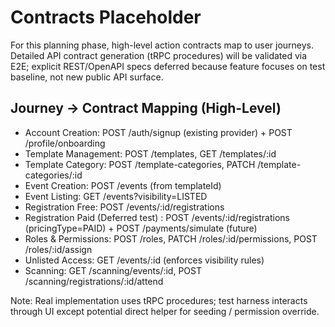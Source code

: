 # Contracts Placeholder

For this planning phase, high-level action contracts map to user journeys. Detailed API contract generation (tRPC procedures) will be validated via E2E; explicit REST/OpenAPI specs deferred because feature focuses on test baseline, not new public API surface.

## Journey → Contract Mapping (High-Level)
- Account Creation: POST /auth/signup (existing provider) + POST /profile/onboarding
- Template Management: POST /templates, GET /templates/:id
- Template Category: POST /template-categories, PATCH /template-categories/:id
- Event Creation: POST /events (from templateId)
- Event Listing: GET /events?visibility=LISTED
- Registration Free: POST /events/:id/registrations
- Registration Paid (Deferred test) : POST /events/:id/registrations (pricingType=PAID) + POST /payments/simulate (future)
- Roles & Permissions: POST /roles, PATCH /roles/:id/permissions, POST /roles/:id/assign
- Unlisted Access: GET /events/:id (enforces visibility rules)
- Scanning: GET /scanning/events/:id, POST /scanning/registrations/:id/attend

Note: Real implementation uses tRPC procedures; test harness interacts through UI except potential direct helper for seeding / permission override.
